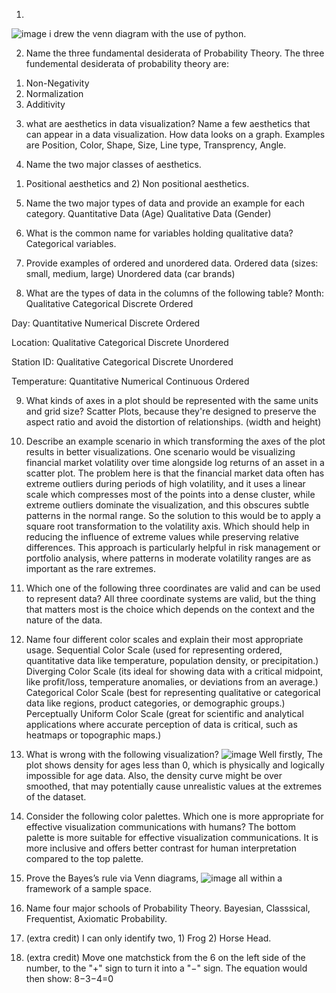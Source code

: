 1. 
![image](https://github.com/user-attachments/assets/9dbd106b-1f88-438a-8e24-0803041712fd)
i drew the venn diagram with the use of python.

2. Name the three fundamental desiderata of Probability Theory.
The three fundemental desiderata of probability theory are:
1) Non-Negativity
2) Normalization
3) Additivity

3. what are aesthetics in data visualization? Name a few aesthetics that can appear in a data visualization.
How data looks on a graph.
Examples are Position, Color, Shape, Size, Line type, Transprency, Angle.

4. Name the two major classes of aesthetics.
1) Positional aesthetics and 2) Non positional aesthetics.

5. Name the two major types of data and provide an example for each category.
Quantitative Data (Age)
Qualitative Data (Gender)

6. What is the common name for variables holding qualitative data?
Categorical variables.

7. Provide examples of ordered and unordered data.
Ordered data (sizes: small, medium, large)
Unordered data (car brands)

8. What are the types of data in the columns of the following table?
Month:
Qualitative
Categorical
Discrete
Ordered

Day:
Quantitative
Numerical
Discrete
Ordered

Location:
Qualitative
Categorical
Discrete
Unordered

Station ID:
Qualitative
Categorical
Discrete
Unordered

Temperature:
Quantitative
Numerical
Continuous
Ordered

9. What kinds of axes in a plot should be represented with the same units and grid size?
Scatter Plots, because they're designed to preserve the aspect ratio and avoid the distortion of relationships. (width and height)

10. Describe an example scenario in which transforming the axes of the plot results in better visualizations.
One scenario would be visualizing financial market volatility over time alongside log returns of an asset in a scatter plot.
The problem here is that the financial market data often has extreme outliers during periods of high volatility, and it uses a linear scale which compresses most of the points into a dense cluster, while extreme outliers dominate the visualization, and this obscures subtle patterns in the normal range.
So the solution to this would be to apply a square root transformation to the volatility axis. Which should help in reducing the influence of extreme values while preserving relative differences. This approach is particularly helpful in risk management or portfolio analysis, where patterns in moderate volatility ranges are as important as the rare extremes.

11. Which one of the following three coordinates are valid and can be used to represent data?
All three coordinate systems are valid, but the thing that matters most is the choice which depends on the context and the nature of the data.

12. Name four different color scales and explain their most appropriate usage.
Sequential Color Scale (used for representing ordered, quantitative data like temperature, population density, or precipitation.)
Diverging Color Scale (its ideal for showing data with a critical midpoint, like profit/loss, temperature anomalies, or deviations from an average.)
Categorical Color Scale (best for representing qualitative or categorical data like regions, product categories, or demographic groups.)
Perceptually Uniform Color Scale (great for scientific and analytical applications where accurate perception of data is critical, such as heatmaps or topographic maps.)

13. What is wrong with the following visualization? ![image](https://github.com/user-attachments/assets/b2ce87cc-2f7f-452c-b241-9f50641281cd)
Well firstly, The plot shows density for ages less than 0, which is physically and logically impossible for age data. Also, the density curve might be over smoothed, that may potentially cause unrealistic values at the extremes of the dataset. 

14. Consider the following color palettes. Which one is more appropriate for effective visualization communications with humans?
The bottom palette is more suitable for effective visualization communications. It is more inclusive and offers better contrast for human interpretation compared to the top palette.

15. Prove the Bayes’s rule via Venn diagrams,
![image](https://github.com/user-attachments/assets/0c175c75-6470-4aec-9bc9-e58441c01ad6)
all within a framework of a sample space.

16. Name four major schools of Probability Theory.
Bayesian, Classsical, Frequentist, Axiomatic Probability.

17. (extra credit)
I can only identify two, 1) Frog 2) Horse Head.

18. (extra credit)
Move one matchstick from the 6 on the left side of the number, to the "+" sign to turn it into a "−" sign.
The equation would then show:
8−3−4=0
